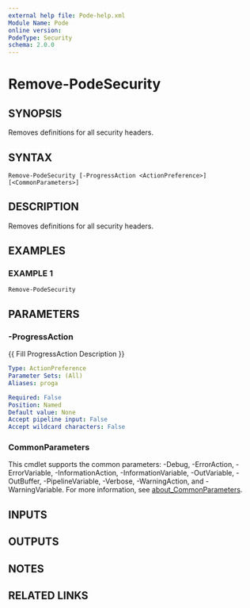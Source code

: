 ```yaml
---
external help file: Pode-help.xml
Module Name: Pode
online version:
PodeType: Security
schema: 2.0.0
---
```


# Remove-PodeSecurity

## SYNOPSIS
Removes definitions for all security headers.

## SYNTAX

```
Remove-PodeSecurity [-ProgressAction <ActionPreference>] [<CommonParameters>]
```

## DESCRIPTION
Removes definitions for all security headers.

## EXAMPLES

### EXAMPLE 1
```
Remove-PodeSecurity
```

## PARAMETERS

### -ProgressAction
{{ Fill ProgressAction Description }}

```yaml
Type: ActionPreference
Parameter Sets: (All)
Aliases: proga

Required: False
Position: Named
Default value: None
Accept pipeline input: False
Accept wildcard characters: False
```

### CommonParameters
This cmdlet supports the common parameters: -Debug, -ErrorAction, -ErrorVariable, -InformationAction, -InformationVariable, -OutVariable, -OutBuffer, -PipelineVariable, -Verbose, -WarningAction, and -WarningVariable. For more information, see [about_CommonParameters](http://go.microsoft.com/fwlink/?LinkID=113216).

## INPUTS

## OUTPUTS

## NOTES

## RELATED LINKS
